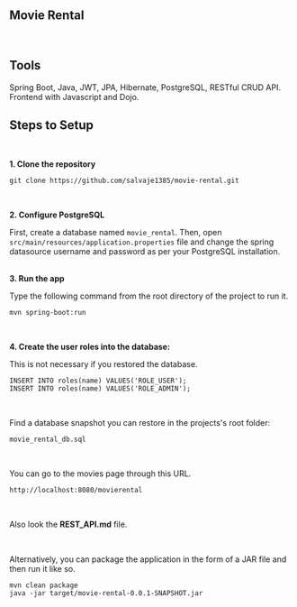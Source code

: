   
  <br/>
  
## Movie Rental
<br/>
  
## Tools

Spring Boot, Java, JWT, JPA, Hibernate, PostgreSQL, RESTful CRUD API. Frontend with Javascript and Dojo.
  <br/>
  

## Steps to Setup
<br/>
  
**1. Clone the repository**

```
git clone https://github.com/salvaje1385/movie-rental.git
```
<br/>
  
**2. Configure PostgreSQL**

First, create a database named `movie_rental`. Then, open `src/main/resources/application.properties` file and change the spring datasource username and password as per your PostgreSQL installation.
  <br/><br/>
  
**3. Run the app**

Type the following command from the root directory of the project to run it.

```
mvn spring-boot:run
```
<br/>
  
**4. Create the user roles into the database:**
  <br/>
  
  This is not necessary if you restored the database.
  <br/>
  

```
INSERT INTO roles(name) VALUES('ROLE_USER');
INSERT INTO roles(name) VALUES('ROLE_ADMIN');
```
<br/>
  
  Find a database snapshot you can restore in the projects's root folder:
  
```
movie_rental_db.sql
```
<br/>
  
You can go to the movies page through this URL.

```
http://localhost:8080/movierental
```
<br/>
  
Also look the **REST_API.md** file.

<br/>
  
Alternatively, you can package the application in the form of a JAR file and then run it like so.

```
mvn clean package
java -jar target/movie-rental-0.0.1-SNAPSHOT.jar
```
<br/><br/>
  